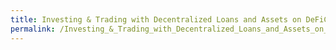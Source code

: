 ```yaml
---
title: Investing & Trading with Decentralized Loans and Assets on DeFiChain
permalink: /Investing_&_Trading_with_Decentralized_Loans_and_Assets_on_DeFiChain/
---
```


<!-- TODO: Fix whole page -->

<!--

# We explain DeFiChain - Investing & Trading with Decentralized Loans and Assets on DeFiChain

## Part 1: Long and short positions with stock token

<table>
<tbody>
<tr class="odd">
<td><p><a href="/File:Bild_1-1.png" title="wikilink">left</a><big>With
decentralized loans and assets on DefiChain, you can invest in different
assets betting on increasing (long) or decreasing (short) prices. We
will explain 3 different ways of investing.</big></p>
<p><a href="/File:Bild_1-2.png" title="wikilink">center</a></p></td>
</tr>
</tbody>
</table>

<hr>

### Long position - Neutral DFI

<table>
<tbody>
<tr class="odd">
<td><p><a href="/File:Bild_2-1.png"
title="wikilink">alt=|right</a><strong><big>Investment
thesis</big></strong></p>
<p>The future price of an asset will be higher than it is today.</p>
<p><strong><big>DefiChain procedure</big></strong></p>
<ul>
<li>Sell DFI on DEX for dUSD</li>
<li>Buy your preferred asset on DEX with <code>x amount</code> of
dUSD</li>
</ul>
<p><em><big>Goal in the future</big></em></p>
<ul>
<li>Sell asset for <code>y amount</code> of dUSD</li>
</ul>
<p><strong>Profit:</strong> <code>(y-x) dUSD</code></p>
<p><strong><big>Remarks</big></strong></p>
<ul>
<li>Trades and profit are in dUSD</li>
<li>DEX prices are relevant for the trade, not the price feed <strong>→
pay attention of the pool ratio</strong></li>
<li>Any price movement of DFI will not have an effect on your
investment</li>
<li>Step 1 and 2 will be combined to a composite swap, which is only one
step for the user</li>
<li>Your complete capital is invested</li>
</ul>
<p><strong><big>Example</big></strong></p>
<p>With a DFI price of $2.50 you sell 280 DFI, and receive 700 dUSD. You
buy 1 TSLA for those 700 dUSD and hold it.</p>
<p>After some time the TSLA price rises to 1000 dUSD and the DFI price
to $4.00. Selling TSLA for dUSD gives you 1000 dUSD and <em><u>you make
300 dUSD profit</u>.</em></p>
<p><strong><big>Remark</big></strong></p>
<ul>
<li>If you want to go back to DFI you will receive 250 DFI for the 1000
dUSD, because the price went up to $4.00.</li>
</ul>
<p><strong>→ The best case for this investment: The asset price
increases</strong></p></td>
</tr>
</tbody>
</table>

<hr>

### Short position - Long DFI

<table>
<tbody>
<tr class="odd">
<td><p><a href="/File:Bild_2-1.png"
title="wikilink">alt=|right</a><strong><big>Investment
thesis</big></strong></p>
<p>The future price of an asset will be lower than it is today.</p>
<p><strong><big>DefiChain procedure</big></strong></p>
<ul>
<li>Put some coins (e.g. DFI) as a collateral into a decentralized loan
and mint a decentralized token (e.g. TSLA token).</li>
<li>Sell the token on the DEX and get dUSD amount <code>x</code> from
selling.</li>
</ul>
<p><em><big>Goal in the future</big></em></p>
<ul>
<li>Buy token + fee back with dUSD amount <code>y</code> (from
holding)</li>
<li>Close loan by putting token + fee back</li>
</ul>
<p><strong>Profit:</strong> <code>(x-y) dUSD - interest</code></p>
<p><strong><big>Remarks</big></strong></p>
<ul>
<li>Asset trades and profits are in dUSD.</li>
<li>DEX prices are relevant for the trade, not the price feed. <strong>→
pay attention to the pool ratio</strong></li>
<li>Getting your DFI amount back in step 4 is the same as in step.
<strong>→ you open a long position on DFI</strong></li>
<li>Not all your capital is invested (2/3 – 1/10 with respect to loan
collateral). <strong>→ reduced yield for short position on
asset</strong></li>
</ul>
<ul>
<li>You will have a liquidation risk if the price of your collateral
falls too low.</li>
</ul>
<p><strong><big>Example</big></strong></p>
<p>With a DFI price of $2.50 you put 280 DFI into a decentralized loan =
$700. For the value of $700 you get 0.5 TSLA (200% collateralization and
TLSA price of $700). You sell this 0.5 TSLA on DEX and get 350 dUSD.</p>
<p>After one year the TSLA price decreased to $500 and the DFI price
increased to $4.00. Now you buy back the 0.5 TSLA for 250 dUSD  and 0.01
TSLA for 5 dUSD (interest). With 0.51 TLSA you can now close your loan
and <u><em>make 95 dUSD profit.</em></u></p>
<p>You also receive back your DFI, which are now worth $1120 and you
make an additional profit of $ 420. Your DFI long position was the right
choice.</p>
<p><strong>→ The best case for this investment: The Asset price
decreases and DFI price increases!</strong></p></td>
</tr>
</tbody>
</table>

<hr>

### Long position - Long DFI (leverage)

<table>
<tbody>
<tr class="odd">
<td><p><a href="/File:Bild_5-1.png" title="wikilink">alt=Long position -
Long DFI (leverage)|right</a><strong><big>Investment
thesis</big></strong></p>
<p>The future price of an asset <u>and</u> DFI will be higher than it is
today.</p>
<p><strong>DefiChain procedure</strong></p>
<ul>
<li>Put some coins (e.g. DFI) up as collateral for a decentralized loan
and mint dUSD.</li>
<li>Buy your preferred asset on the DEX with <code>x</code> dUSD</li>
</ul>
<p><em><big>Goal in the future</big></em></p>
<ul>
<li>Sell the asset for <code>y</code> dUSD</li>
<li>Close a loan by putting tokens + interest back  </li>
</ul>
<p><strong>Profit:</strong> <code>(y-x) dUSD - interest</code></p>
<p><strong><big>Remarks</big></strong></p>
<ul>
<li>Trades and profits are in dUSD.</li>
<li>DEX prices are relevant for trades, not the price feed. <strong>→
pay attention to the pool ratio</strong></li>
<li>Getting your DFI amount back in step 4 is the same as in step 1.
<strong>→ you open a long position on DFI</strong></li>
<li>Not all your capital is invested (2/3 – 1/10 with respect to loan
collateral). <strong>→ reduced yield for long position on
asset</strong></li>
<li>You will have a liquidation risk, if the price of your collateral
falls too low.</li>
</ul>
<p><strong><big>Example</big></strong></p>
<p>With a DFI price of $2.50 you put 280 DFI into a decentralized loan.
For the value of $700 you get 350 dUSD (200% collateralization). You use
this dUSD to buy 0.5 TSLA on DEX.</p>
<p>After one year TSLA price goes up to $1000 and DFI price up to $4.00.
Now you sell the 0.5 TSLA for 500 dUSD. With 357 dUSD (350 dUSD plus 7
dUSD fee) you can close your loan and <em><u>made 143 dUSD
profit</u></em>.</p>
<p>You also receive back your DFI, which are now $1120 worth and
<em><u>made an additional profit of $ 420.</u></em> Your DFI long
position was right.</p>
<p><strong>→ The best case for this investment: Asset price increases
and DFI price increases</strong></p></td>
</tr>
</tbody>
</table>

<hr>
<hr>

## Part 2: Liquidity mining

<table>
<tbody>
<tr class="odd">
<td><p><a href="/File:Bild_6-1.png" title="wikilink">left</a><big>With
decentralized loans and assets on DefiChain you can generate cashflow
with liquidity mining. In this case you have four different ways
depening on your investment strategy.</big></p>
<p><a href="/File:Bild_6-2.png"
title="wikilink">center|frameless|600x600px|center</a></p></td>
</tr>
</tbody>
</table>

<hr>

### Liquidity Mining – Neutral DFI / Asset long

<table>
<tbody>
<tr class="odd">
<td><p><a href="/File:Bild_6-3.png"
title="wikilink">alt=|right</a><strong><big>Investment
thesis</big></strong></p>
<ul>
<li>Generate crypto cashflow with liquidity mining.</li>
<li>In the long term the DFI price will decrease and the asset price
will increase.</li>
</ul>
<p><strong><big>DefiChain procedure</big></strong></p>
<ul>
<li>Sell some DFI on the DEX for dUSD</li>
<li>Buy your preferred asset on the DEX with half of the dUSD
(<code>amount x</code>) received in step 1</li>
<li>Put dUSD and asset token in the pool ratio into liquidity
mining</li>
</ul>
<p><em><big>Goal in the future</big></em></p>
<ul>
<li>Get DFI rewards with each minted blocks + trading fees</li>
<li>Remove liquidity and sell asset token for <code>y amount</code> dUSD
(long term)</li>
</ul>
<p><strong>Profit:</strong>
<code>(y-x) dUSD + LM rewards/fees</code></p>
<p><strong><big>Remarks</big></strong></p>
<ul>
<li>All trade profits are in dUSD</li>
<li>LM block rewards are paid in DFI</li>
<li>The fees from LM are in asset token and dUSD</li>
<li>Any price movements of DFI will not have an effect on your
investment</li>
<li>Your complete capital is invested and generates cashflow</li>
</ul>
<p><strong><big>Example</big></strong></p>
<p>Swap 560 DFI to 700 dUSD and 1 TSLA, which has an overall value of
$1400 (DFI price $2.50). Put both of them into LM with a DEX price of
700 dUSD/TSLA.</p>
<p><code>liquidity token = sqrt(TSLA token * dUSD token) = sqrt(1 * 700) = 26.45</code></p>
<p>Remove liquidity after some time with increased price to 1000
TSLA.</p>
<p><code>pool ratio = TSLA/dUSD = 1/1000 </code><strong><code>→</code></strong><code> dUSD = 1000 TSLA</code></p>
<p><code>26.45 = sqrt(1000 TSLA) </code><strong><code>→</code></strong><code> TSLA = 26.45/sqrt(1000) = 0.836</code></p>
<p><code>dUSD = 1000 TSLA </code><strong><code>→</code></strong><code> dUSD = 836</code></p>
<p>Removing liquidity and swapping the 0.836 TSLA abd 836 dUSD into USD
will result in an overall amount of
<code>2 * $836 = $1672 = $1440 + $272</code></p>
<p>Additional to <em><u>your Liquidity Mining rewards</u></em>, you
<em><u>got $272 profit</u></em> from price movement of TSLA, this is the
profit from asset long position you made.</p>
<p><strong><big>Remark</big></strong></p>
<p>If in the same time frame DFI goes up to $4.00, you will only get 478
DFI for your USD position.</p>
<p><strong>→ The best case for this investment: The price of the asset
increases</strong></p></td>
</tr>
</tbody>
</table>

<hr>

### Liquidity Mining – Long DFI / Asset neutral

<table>
<tbody>
<tr class="odd">
<td><p><a
href="/File:Trading_Liquidity_Mining_–_Long_DFI_-_Asset_neutral.png"
title="wikilink">alt=|right</a><strong><big>Investment
thesis</big></strong></p>
<ul>
<li>Generate crypto cashflow with liquidity mining.</li>
<li>Long term the DFI price will increase and the asset price will stay
unchanged.</li>
</ul>
<p><strong><big>DefiChain procedure</big></strong></p>
<ul>
<li>Put some coins (e.g. DFI) as a collateral into decentralized loan
and mint decentralized token (e.g. TSLA token) + dUSD</li>
<li>Put dUSD and asset with the pool ratio into liquidity mining</li>
</ul>
<p><em><big>Goal in the future</big></em></p>
<ul>
<li>Get DFI rewards with each minted blocks + trading fees</li>
<li>Remove liquidity</li>
<li>If the pool ratio is different to start swap missing asset/dUSD</li>
<li>If needed: Buy missing asset/dUSD</li>
<li>Close loan by putting asset token/dUSD + interest back</li>
</ul>
<p><strong>Profit:</strong>
<code>LM rewards/fees - interest - loss of pool ratio change</code></p>
<p><strong><big>Remarks</big></strong></p>
<ul>
<li>LM block rewards are paid in DFI</li>
<li>The fees from LM are paid in asset token and dUSD</li>
<li>Pool ratio change reduces your overall profit <strong>→</strong>
asset neutral position</li>
<li>Your DFI amount getting back in step 6 is the same as in step 1
<strong>→</strong> you open a long position on DFI</li>
<li>Not all your capital is generating rewards (2/3 – 1/10 with respect
to loan collateral) <strong>→</strong> reduced yield rate</li>
</ul>
<p><strong><big>Example</big></strong></p>
<p>Generate 1 TSLA and 700 dUSD with 1,120 DFI (200% collateralization
and DFI price $2.50). Put them into Liquidity Mining with a DEX price of
700 dUSD/TSLA.</p>
<p><code>liquidity token = sqrt(TSLA token * dUSD token) = sqrt(1 * 700) = 26.45</code></p>
<p>Remove liquidity after some time with increased price to 1000
TSLA.</p>
<p><code>pool ratio = TSLA/dUSD = 1/1000 </code><strong><code>→</code></strong><code> dUSD = 1000 TSLA</code></p>
<p><code>26.45 = sqrt(1000 TSLA) </code><strong><code>→</code></strong><code> TSLA = 26.45/sqrt(1000) = 0.836</code></p>
<p><code>dUSD = 1000 TSLA </code><strong><code>→</code></strong><code> dUSD = 836</code></p>
<p>Removing liquidity will give you 0.164 less TSLA and 136 more dUSD.
Swapping the 136 dUSD will result in an overall amount of
<code>TSLA = 0.836 + 0.136 = 0.972</code>.</p>
<p><em><u>0.028 TSLA are missing</u></em> to close the loan and must be
bought from reward income.</p>
<p>If in the same time frame the DFI price dicreases to $4.00, you will
make additionalyl to <em><u>your Liquidity Mining rewards</u></em> a
<em><u>profit of $1,680</u></em> with your DFI long position.</p>
<p><strong>→ The best case for this investment: Pool ratio remains
unchanged and DFI increases.</strong></p></td>
</tr>
</tbody>
</table>

<hr>

### Liquidity Mining – Long DFI / Asset long

<table>
<tbody>
<tr class="odd">
<td><p><a
href="/File:Trading_Liquidity_Mining_–_Long_DFI_-_Asset_long.png"
title="wikilink">alt=|right</a><strong><big>Investment
thesis</big></strong></p>
<ul>
<li>Generate crypto cashflow with liquidity mining.</li>
<li>Long term the DFI and asset price will increase.</li>
</ul>
<p><strong><big>DefiChain procedure</big></strong></p>
<ul>
<li>Put some coins (e.g. DFI) as a collateral into decentralized loan
and mint dUSD</li>
<li>Swap half of the dUSD to asset token</li>
<li>Put dUSD and asset with the pool ratio into liquidity mining</li>
</ul>
<p><em><big>Goal in the future</big></em></p>
<ul>
<li>Get DFI rewards with each minted blocks + trading fees</li>
<li>Remove liquidity</li>
<li>Swap asset token back to dUSD</li>
<li>Close loan by putting dUSD + fee back</li>
</ul>
<p><strong>Profit:</strong>
<code>LM rewards/fees - fee of loan + profit price increase asset</code></p>
<p><strong><big>Remarks</big></strong></p>
<ul>
<li>Liquidity Mining block rewards are in DFI</li>
<li>Fees from Liquidity Mining are in asset token and dUSD</li>
<li><strong>Positive price movement of asset token generates more – for
loan needed – dUSD in LM</strong>→<strong>Long position on
asset</strong></li>
<li>Your DFI amount getting back in step 6 is the same as in step 1
<strong>→</strong> you open a long position on DFI</li>
<li>Not all your capital is generating rewards (2/3 – 1/10 with respect
to loan collateral) <strong>→</strong> reduced yield rate</li>
</ul>
<p><strong><big>Example</big></strong></p>
<p>Generate 1,400 dUSD with 1,120 DFI (200% collateralization and DFI
pricen $2.5). Swap 700 dUSD for 1 TSLA. Put both of them into Liquidity
Mining with a DEX price of 700 dUSD/TSLA.</p>
<p><code>liquidity token = sqrt(TSLA token * dUSD token) = sqrt(1 * 700) = 26.45</code></p>
<p>Remove liquidity after some time with increased price to 1000
TSLA.</p>
<p><code>pool ratio = TSLA/dUSD = 1/1000 </code><strong><code>→</code></strong><code> dUSD = 1000 TSLA</code></p>
<p><code>26.45 = sqrt(1000 TSLA) </code><strong><code>→</code></strong><code> TSLA = 26.45/sqrt(1000) = 0.836</code></p>
<p><code>dUSD = 1000 TSLA </code><strong><code>→</code></strong><code> dUSD = 836</code></p>
<p>Removing liquidity and swapping the 0.836 TSLA into dUSD will result
in an overall amount of
<code>dUSD = 2 * 836 = 1,672 = 1,400 + 272</code>.</p>
<p>You <em><u>got 272 additional dUSD</u></em> from price movement of
TSLA, which are not needed for closing the loan. This is the additional
profit from asset long position.</p>
<p>If in the same time frame DFI goes up to $4.00, you will make
additional <em><u>profit of $1,680</u></em> to <em><u>your Liquidity
Mining rewards</u></em> with your DFI long position.</p>
<p><strong>→ The best case for this investment: The price of the asset
and DFI increase.</strong></p></td>
</tr>
</tbody>
</table>

<hr>

### Liquidity Mining – Long DFI / Asset short

<table>
<tbody>
<tr class="odd">
<td><p><a
href="/File:Trading_Liquidity_Mining_–_Long_DFI_-_Asset_short.png"
title="wikilink">alt=|right</a><strong><big>Investment
thesis</big></strong></p>
<ul>
<li>Generate crypto cashflow with liquidity mining.</li>
<li>In the long term the DFI price will increase and the asset price
decrease.</li>
</ul>
<p><strong><big>DefiChain procedure</big></strong></p>
<ul>
<li>Put some coins (e.g. DFI) as a collateral into decentralized loan
and mint asset token</li>
<li>Swap half of the asset token to dUSD</li>
<li>Put dUSD and asset with the pool ratio into liquidity mining</li>
</ul>
<p><em><big>Goal in the future</big></em></p>
<ul>
<li>Get DFI rewards with each minted blocks + trading fees</li>
<li>Remove liquidity</li>
<li>Swap dUSD back to asset token</li>
<li>Close loan by putting dUSD + fee back</li>
</ul>
<p><strong>Profit:</strong>
<code>LM rewards/fees - fee of loan + profit price decrease asset</code></p>
<p><strong><big>Remarks</big></strong></p>
<ul>
<li>Liquidity Mining block rewards are in DFI</li>
<li>Fees from Liquidity Mining are in asset token and dUSD</li>
<li><strong>Negative price movement of asset token generates more – for
loan needed – asset tokens in LM</strong>→<strong>Short position on
asset</strong></li>
<li>Your DFI amount getting back in step 6 is the same as in step 1
<strong>→</strong> you open a long position on DFI</li>
<li>Not all your capital is generating rewards (2/3 – 1/10 with respect
to loan collateral) <strong>→</strong> reduced yield rate</li>
</ul>
<p><strong><big>Example</big></strong></p>
<p>Generate 2 TSLA with 1,120 DFI (200% collateralization and DFI pricen
$2.5). Swap 1 TSLA for 700 dUSD. Put both of them into Liquidity Mining
with a DEX price of 700 dUSD/TSLA.</p>
<p><code>liquidity token = sqrt(TSLA token * dUSD token) = sqrt(1 * 700) = 26.45</code></p>
<p>Remove liquidity after some time with decreased price to 500
dUSD/TSLA.</p>
<p><code>pool ratio = TSLA/dUSD = 1/500 </code><strong><code>→</code></strong><code> dUSD = 500 TSLA</code></p>
<p><code>26.45 = sqrt(500 TSLA) </code><strong><code>→</code></strong><code> TSLA = 26.45/sqrt(500) = 1.18</code></p>
<p><code>dUSD = 500 TSLA </code><strong><code>→</code></strong><code> dUSD = 590</code></p>
<p>Removing liquidity and swapping the 590 dUSD into TSLA will result in
an overall TSLA amount of
<code>TSLA = 2 * 1.18 = 2.36 = 2 + 0.36</code>.</p>
<p>You <em><u>got 0.36 additional TSLA</u></em> from price movement of
TSLA, which are not needed for closing the loan. This is the additional
profit from asset short position.</p>
<p>If in the same time frame DFI goes up to $4.00, you will make
additional to <em><u>your Liquidity Mining rewards</u></em> a
<em><u>profit of $1,680</u></em> with your DFI long position.</p>
<p><strong>→ The best case for this investment: The price of the asset
goes down and DFI goes up.</strong></p></td>
</tr>
</tbody>
</table>

<hr>
<hr>

## Part 3: Leverage of DFI with decentralized loans

<table>
<tbody>
<tr class="odd">
<td><p><a href="/File:Trading_Leverage_of_DFI_-_Intro1.png"
title="wikilink">left</a><big>With decentralized loans and assets on
DefiChain you can leverage your DFI position. Basically, there are two
different ways to use the leverage effect.</big></p>
<p><a href="/File:Trading_Leverage_of_DFI_-_Intro2.png"
title="wikilink">center</a></p></td>
</tr>
</tbody>
</table>

<hr>

### Leverage of DFI – DFI Multiple long

<table>
<tbody>
<tr class="odd">
<td><p><a href="/File:Trading_Leverage_of_DFI_-_DFI_Multiple_long.png"
title="wikilink">alt=|right</a><strong><big>Investment
thesis</big></strong></p>
<p>The future price of DFI will be higher than it is today and you want
to participate with more then lineare increase.</p>
<p><strong><big>DefiChain procedure</big></strong></p>
<ul>
<li>Use coins7tokens (e.g. DFI) as collateral for a decentralized loan
and mint dUSD</li>
<li>Buy more DFI on the DEX with dUSD for price <strong>x</strong></li>
<li>Optional: if you want, repeat this steps</li>
</ul>
<p><em><big>Goal in the future</big></em></p>
<ul>
<li>Sell your DFIs for price <strong>y</strong></li>
<li>Close the loan by paying dUSD + fee back</li>
<li>Optional: if needed, repeat steps before until all loans are
closed</li>
</ul>
<p><strong>Profit (double long):</strong></p>
<p><code>(y-x) * DFI</code><sub><code>invest</code></sub><code> * (1 + (1 / collateralization - ratio)) - interest</code><sub><code>loan</code></sub></p>
<p><strong><big>Remarks</big></strong></p>
<ul>
<li>Trades and profit are made in dUSD</li>
<li>DEX prices are relevant for trading, not the price feed
<strong>→</strong> take care of the pool ratio!</li>
<li>Your DFI amount will be returned in (the last) step-4 is the same as
in (the first) step-1 <strong>→</strong> you open a long position on DFI
(you hold your DFI)</li>
<li>Not all your capital is invested (2/3 – 1/10 with respect to loan
collateral) <strong>→</strong> for effective leverage a low
collateralization near 150% is needed</li>
<li>You will have <strong>multiple</strong> liquidation risks if the
price of your collaterals falls too low.</li>
</ul>
<p><strong><big>Example (maximum leverage)</big></strong></p>
<ul>
<li>At a DFI price of $2.50 you buy 300 DFI (investment $750) to use
them as colleteral for a decentralized loan (investment: $750)</li>
<li>For the value of $750 you will get 500 dUSD (150%
collateralization). You will use this dUSD to buy 200 DFI on the DEX
(investment: $500)</li>
<li>Additional (triple long): Use the 200 DFI ($500 worth) again to
receive a decentralized loan, receive 333.33 dUSD and buy 133.33
DFI</li>
</ul>
<p><strong>After one year DFI price goes up to $4.00 dUSD.</strong></p>
<ul>
<li>For additional triple long position: Sell 133.33 DFI on DEX and get
533.33 dUSD. Put 333.33 dUSD + 16.66 dUSD interest into loan (profit:
$183.34)</li>
<li>Sell the 200 DFI on the DEX and receive 800 dUSD. With 500 dUSD +
25dUSD of interest close the loan and receive your investment of 300 DFI
(profit: $275).</li>
<li>Sell your investment of 300 DFI for 1200 dUSD (profit: $450)</li>
</ul>
<p>Overall profit: $450 + $275 + $183.34 = $725/$908.34 (double/triple
long) Result without leverage: 450dUSD</p>
<p><strong>→ The best case for this investment: the DFI price increases
(and never drops to liquididation level).</strong></p></td>
</tr>
</tbody>
</table>

<hr>

### Leverage of DFI – DFI Multiple long/Asset short

<table>
<tbody>
<tr class="odd">
<td><p><a
href="/File:Trading_Leverage_of_DFI_-_DFI_Multiple_long-Asset_short.png"
title="wikilink">alt=|right</a><strong><big>Investment
thesis</big></strong></p>
<p>The future price of DFI will be higher than it is today and you want
to participate with more then lineare increase. At the same tome the
asset price decreases.</p>
<p><strong><big>DefiChain procedure</big></strong></p>
<ul>
<li>Put some coins (e.g. DFI) as a collateral into a decentralized loan
and mint an asset token</li>
<li>Sell this asset token on the DEX for <strong>v</strong> dUSD</li>
<li>Buy more DFI on the DEX with dUSD for price <strong>x</strong></li>
<li>Optional: if you want, repeat this steps</li>
</ul>
<p><em><big>Goal in the future</big></em></p>
<ul>
<li>Sell your DFIs for price <strong>y</strong></li>
<li>Buy back the asset token for <strong>w</strong> dUSD</li>
<li>Close the loan by returning the asset token + paying the fee</li>
<li>Optional: if needed, repeat steps before until all loans are
closed</li>
</ul>
<p><strong>Profit (double long):</strong></p>
<p><code>(y-x) * DFI</code><sub><code>invest</code></sub><code> * (1 + (1 / collateralization - ratio)) + (v - w) - fee</code><sub><code>loan</code></sub></p>
<p><strong><big>Remarks (additional to first
scenario)</big></strong></p>
<ul>
<li>You are betting on two assets</li>
</ul>
<p><strong>→</strong> more possible profit <strong>→</strong> but higher
risk to loose collateral (DFI price decreases and asset token
increases)</p>
<ul>
<li>You have higher <strong>multiple</strong> liquidation risks if the
prices of your collaterals falls to low</li>
</ul>
<p><strong><big>Example (maximum leverage)</big></strong></p>
<ul>
<li>With a DFI price of $2.50 you buy 300 DFI (investment $750) and use
them to receive a decentralized loan (investment: $750)</li>
<li>For the value of $750 you get 0.5 TSLA (150% collateralization and
TLSA price of $1000). You sell this 0.5 TSLA on the DEX and get 500 dUSD
(investment: $500)</li>
<li>You use these dUSD to buy 200 DFI on the DEX (investment: $500)</li>
</ul>
<p><strong>After one year the DFI price increases to $4.00 dUSD and the
TSLA price decrease to $500:</strong></p>
<ul>
<li>Sell the 200 DFI on the DEX and get 800 dUSD (profit: $300)</li>
<li>With 250 dUSD + 12.5dUSD of interest you can buy back the needed
TSLA token and close the loan (profit: $237.5)</li>
<li>Get back your investment of 300 DFI und sell them for 1200 dUSD
(profit: $450)</li>
</ul>
<p>Overall profit: $450 + $237.5 + $300 = $987.5 Result without
leverage: $450dUSD</p>
<p><strong>→ Best case for this investment: DFI price goes up and asset
price goes down</strong></p></td>
</tr>
</tbody>
</table>

<hr>

### Leverage of DFI – Liquidation risk

<table>
<tbody>
<tr class="odd">
<td><p><a
href="/File:Trading_Leverage_of_DFI_-_DFI_–_Liquidation_risk.png"
title="wikilink">alt=|right</a><strong><big>Liquidation
risk</big></strong></p>
<p>If the value of your collateral drops below the defined loan level,
you have to increase it. Otherwise your loan will be auctioned off.
Using a combination of DFI and some stable coins like USDC or USDT as a
collateral can reduce the risk, because half of the holdings are stable
against US-Dollar.</p>
<p>For a better understanding and comparabillity, we will introduce some
figures</p>
<ul>
<li>Token value: V</li>
<li>Collateral value: C</li>
<li>Collateral ratio: <code>r = C / V</code></li>
<li>Loan collateralization level: L</li>
</ul>
<p>To avoid liquidation the following inequality must always be
fullfilled:<br />
<code>L &lt;= r</code></p>
<p>With this the relative part of your collateral representing loan
level is:<br />
<code>L = r * x</code> <strong>→</strong> <code>x = L / r</code></p>
<p>Now, the question of how much your collateral ratio can drop, can be
derived:<br />
<code>d = 1 - x = 1 - (L / r)</code></p>
<p><strong><big>Example</big></strong> With a DFI price of $2.50 you put
100 DFI (investment = $250) into a decentralized loan with a
collateralization level of 200% and generate an asset token $100 worth.
(For constant asset value), your collateral must stay above $200 to
avoid liquidation.</p>
<p><strong>→ Possible price reduction befor liquidation:</strong><br />
<code>d = 1 (200% / ($250 / $100)) = 1 - (200% / 250%) = 20%</code></p>
<p>Depending on the planned collateral ratio, you can decide which loan
level fits your willing ness to take risk. Have in mind, that the lower
loan colleralization levels will have higher interest.<br />
<br />
Table of allowed change in collateral ratio:</p>
<table>
<caption>Invested collateral ratio</caption>
<thead>
<tr class="header">
<th><p>Loan collateralization level</p></th>
<th><p>200%</p></th>
<th><p>300%</p></th>
<th><p>400%</p></th>
<th><p>600%</p></th>
<th><p>800%</p></th>
<th><p>1000%</p></th>
<th><p>1200%</p></th>
<th><p>1500%</p></th>
</tr>
</thead>
<tbody>
<tr class="odd">
<td><p><strong>150%</strong></p></td>
<td><p>25.0%</p></td>
<td><p>50.0%</p></td>
<td><p>62.5%</p></td>
<td><p>75.0%</p></td>
<td><p>81.3%</p></td>
<td><p>85.0%</p></td>
<td><p>87.5%</p></td>
<td><p>90.0%</p></td>
</tr>
<tr class="even">
<td><p><strong>175%</strong></p></td>
<td><p>12.5%</p></td>
<td><p>41.7%</p></td>
<td><p>56.3%</p></td>
<td><p>70.8%</p></td>
<td><p>78.1%</p></td>
<td><p>82.5%</p></td>
<td><p>85.4%</p></td>
<td><p>88.3%</p></td>
</tr>
<tr class="odd">
<td><p><strong>200%</strong></p></td>
<td><p>n/a</p></td>
<td><p>33.3%</p></td>
<td><p>50.0%</p></td>
<td><p>66.7%</p></td>
<td><p>75.0%</p></td>
<td><p>80.0%</p></td>
<td><p>83.3%</p></td>
<td><p>86.7%</p></td>
</tr>
<tr class="even">
<td><p><strong>350%</strong></p></td>
<td><p>n/a</p></td>
<td><p>n/a</p></td>
<td><p>12.5%</p></td>
<td><p>41.7%</p></td>
<td><p>56.3%</p></td>
<td><p>65.0%</p></td>
<td><p>70.8%</p></td>
<td><p>76.7%</p></td>
</tr>
<tr class="odd">
<td><p><strong>500%</strong></p></td>
<td><p>n/a</p></td>
<td><p>n/a</p></td>
<td><p>n/a</p></td>
<td><p>16.7%</p></td>
<td><p>37.5%</p></td>
<td><p>50.0%</p></td>
<td><p>58.3%</p></td>
<td><p>66.7%</p></td>
</tr>
<tr class="even">
<td><p><strong>1000%</strong></p></td>
<td><p>n/a</p></td>
<td><p>n/a</p></td>
<td><p>n/a</p></td>
<td><p>n/a</p></td>
<td><p>n/a</p></td>
<td><p>n/a</p></td>
<td><p>16.7%</p></td>
<td><p>33.3%</p></td>
</tr>
</tbody>
</table>
<p>If your collateral is only DFI and the assets price remains constant,
the table directly reflects the allowed DFI price change.<br />
<br />
<strong>→</strong> Using a stable coin (e.g. USDC) as part of the
collateral will reduce the volatility and can reduce the liquidation
risk.</p></td>
</tr>
</tbody>
</table>

<hr>

### Leverage of DFI – Level of Leverage

<table>
<tbody>
<tr class="odd">
<td><p><a
href="/File:Trading_Leverage_of_DFI_-_DFI_–_Liquidation_risk.png"
title="wikilink">alt=|right</a><strong><big>Level of
leverage</big></strong></p>
<p>The leverage depends on the number of iterativley creared loans and
converges to a fix ratio. This depends on the used collateral ratio.</p>
<p><strong><big>Example</big></strong> With a DFI price of $2.50 you buy
400 DFI (investment $1000) and put them into a decentralized loan. You
get 500 dUSD (200% collateralization) and buy 200 DFI<br />
Holdings (with collaterals): 600 DFI = 1.5 * 400 DFI</p>
<p><strong>→ Leverage factor: 1.5</strong><br />
Table with leverage factors for different collateral ratio:</p>
<table>
<caption>Level of Leverage</caption>
<thead>
<tr class="header">
<th><p>Collateral ratio</p></th>
<th><p>1 Loan</p></th>
<th><p>2 Loans</p></th>
<th><p>3 Loans</p></th>
<th><p>4 Loans</p></th>
<th><p>5 Loans</p></th>
</tr>
</thead>
<tbody>
<tr class="odd">
<td><p><strong>175%</strong></p></td>
<td><p>1.57</p></td>
<td><p>1.90</p></td>
<td><p>2.08</p></td>
<td><p>2.19</p></td>
<td><p>2.25</p></td>
</tr>
<tr class="even">
<td><p><strong>200%</strong></p></td>
<td><p>1.50</p></td>
<td><p>1.75</p></td>
<td><p>1.88</p></td>
<td><p>1.94</p></td>
<td><p><em><s>1.97</s></em></p></td>
</tr>
<tr class="odd">
<td><p><strong>300%</strong></p></td>
<td><p>1.33</p></td>
<td><p>1.44</p></td>
<td><p><em><s>1.48</s></em></p></td>
<td><p><em><s>1.49</s></em></p></td>
<td><p><em><s>1.50</s></em></p></td>
</tr>
<tr class="even">
<td><p><strong>400%</strong></p></td>
<td><p>1.25</p></td>
<td><p>1.31</p></td>
<td><p><em><s>1.33</s></em></p></td>
<td><p><em><s>1.33</s></em></p></td>
<td><p><em><s>1.33</s></em></p></td>
</tr>
<tr class="odd">
<td><p><strong>800%</strong></p></td>
<td><p>1.13</p></td>
<td><p><em><s>1.14</s></em></p></td>
<td><p><em><s>1.14</s></em></p></td>
<td><p><em><s>1.14</s></em></p></td>
<td><p><em><s>1.14</s></em></p></td>
</tr>
<tr class="even">
<td><p><strong>1000%</strong></p></td>
<td><p>1.10</p></td>
<td><p><em><s>1.11</s></em></p></td>
<td><p><em><s>1.11</s></em></p></td>
<td><p><em><s>1.11</s></em></p></td>
<td><p><em><s>1.11</s></em></p></td>
</tr>
<tr class="odd">
<td><p><strong>1500%</strong></p></td>
<td><p><em><s>1.07</s></em></p></td>
<td><p><em><s>1.07</s></em></p></td>
<td><p><em><s>1.07</s></em></p></td>
<td><p><em><s>1.07</s></em></p></td>
<td><p><em><s>1.07</s></em></p></td>
</tr>
</tbody>
</table>
<p><strong>→</strong> For effective leveraging you need a low collateral
ratio, which will be near the liquidation level - higher risk!</p></td>
</tr>
</tbody>
</table>

<hr>
<hr>

## Part 4: Arbitrage trading of dUSD – DFI pool

### Arbitrage trading of dUSD – DFI pool – Crypto arbitrage

<table>
<tbody>
<tr class="odd">
<td><p><a
href="/File:Arbitrage_trading_of_dUSD_–_DFI_pool_–_Crypto_arbitrage.png"
title="wikilink">right</a><big>Arbitrage trading on current
Crypto-DEX</big></p>
<p><strong>Scenario 1: DFI is cheaper on DEX</strong></p>
<ul>
<li>Buy DFI on DEX with dXYZ (e.g. dBTC)</li>
<li>Sell DFI on Echange for XYZ (e.g. BTC)</li>
<li>Transfer XYZ to Cake</li>
<li>Withdraw XYZ and swap to dXYZ</li>
</ul>
<p><strong>Scenario 2: DFI is more expensive on DEX</strong></p>
<ul>
<li>Same procedure in the reverse direction</li>
</ul>
<p><strong>→</strong> External resources allow perfect
arbitrage</p></td>
</tr>
</tbody>
</table>

<hr>

### Arbitrage trading of dUSD – DFI pool – dUSD arbitrage

<table>
<tbody>
<tr class="odd">
<td><p><a
href="/File:Arbitrage_trading_of_dUSD_–_DFI_pool_–_dUSD_arbitrage.png"
title="wikilink">right</a><big>Arbitrage trading on decentralized assets
DEX </big></p>
<p><strong>Scenario 1: DFI is cheaper on DEX</strong></p>
<ul>
<li>Mint dUSD</li>
<li>Buy DFI on DEX with dUSD</li>
<li>… wait …</li>
<li>Sell DFI on DEX for dUSD</li>
</ul>
<p><strong>Scenario 2: DFI is more expensive on DEX</strong></p>
<ul>
<li>Sell DFI on DEX for dUSD</li>
<li>… wait …</li>
<li>Buy DFI on DEX with dUSD</li>
</ul>
<p>The decentralized assets will be a closed ecosystem on DefiChain. No
other opportunities to buy or sell DFI for arbitrage. Everything must be
done via loans or DFI. Closing arbitrage position only in the reverse
way of opening it.</p>
<p><strong>→</strong> No external or other resource for
arbitrage</p></td>
</tr>
</tbody>
</table>

<hr>

### Arbitrage trading of dUSD – DFI pool – Overall control

|                                                                                                                                                                                                                    |
|--------------------------------------------------------------------------------------------------------------------------------------------------------------------------------------------------------------------|
| [center](/File:Arbitrage_trading_of_dUSD_–_DFI_pool_–_Overall_control.png "wikilink") The operator of the loan schemes can influence the buy or sell pressure in the dUSD-DFI pool by changing the interest rates. |

<hr>

## Part 5: Arbitrage trading of dUSD – asset pool

-->